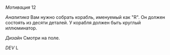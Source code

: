 *Мотивация*
12

*Аналитика*
Вам нужно собрать корабль, именуемый как "R". Он должен состоять из десяти деталей. У корабля должен быть круглый иллюминатор.

*Дизайн*
Смотри на поле.

*DEV*
L